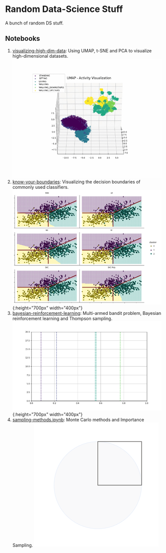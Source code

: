 # Random Data-Science Stuff

A bunch of random DS stuff.

## Notebooks

1. [visualizing-high-dim-data](https://github.com/AvivNavon/radss/blob/master/notebooks/visualizing-high-dim-data.ipynb):
    Using UMAP, t-SNE and PCA to visualize high-dimensional datasets.
    ![](images/umap.gif)
2. [know-your-boundaries](https://github.com/AvivNavon/radss/blob/master/notebooks/know-your-boundaries.ipynb):
    Visualizing the decision boundaries of commonly used classifiers.
    ![](images/boundaries.png){:height="700px" width="400px"}
3. [bayesian-reinforcement-learning](https://github.com/AvivNavon/radss/blob/master/notebooks/bayesian-reinforcement-learning.ipynb):
    Multi-armed bandit problem, Bayesian reinforcement learning and Thompson sampling.
    ![](images/ts-brl.gif){:height="700px" width="400px"}
4. [sampling-methods.ipynb](https://github.com/AvivNavon/radss/blob/master/notebooks/sampling-methods.ipynb):
    Monte Carlo methods and Importance Sampling.
    ![](images/mc-pi.gif)


